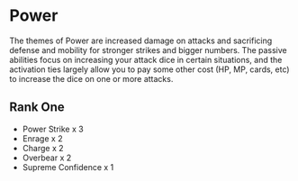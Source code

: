 # Power

The themes of Power are increased damage on attacks and sacrificing defense and
mobility for stronger strikes and bigger numbers. The passive abilities focus on
increasing your attack dice in certain situations, and the activation ties largely
allow you to pay some other cost (HP, MP, cards, etc) to increase the dice on one
or more attacks.

## Rank One

- Power Strike x 3
- Enrage x 2
- Charge x 2
- Overbear x 2
- Supreme Confidence x 1
